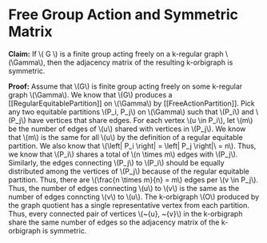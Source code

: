 Free Group Action and Symmetric Matrix
=============================

**Claim:** If \\( G \\) is a finite group acting freely on a k-regular graph \\(\Gamma\\), then the adjacency matrix of the resulting k-orbigraph is symmetric. 

**Proof:** Assume that \\(G\\) is finite group acting freely on some k-regular graph \\(\Gamma\\). We know that \\(G\\) produces a [[RegularEquitablePartition]] on \\(\Gamma\\) by [[FreeActionPartition]]. Pick any two equitable partitions \\(P_i, P_j\\) on \\(\Gamma\\) such that \\(P_i\\) and \\(P_j\\) have vertices that share edges. For each vertex \\(u \in P_i\\), let \\(m\\) be the number of edges of \\(u\\) shared with vertices in \\(P_j\\). We know that \\(m\\) is the same for all \\(u\\) by the definition of a regular equitable partition. We also know that \\(\left| P_i \right| = \left| P_j \right|\\ = n\\). Thus, we know that \\(P_i\\) shares a total of \\(n \times m\\) edges with \\(P_j\\). Similarly, the edges connecting \\(P_j\\) to \\(P_i\\) should be equally distributed among the vertices of \\(P_j\\) because of the regular equitable partition. Thus, there are \\(\frac{n \times m}{n} = m\\) edges per \\(v \in P_j\\). Thus, the number of edges connecting \\(u\\) to \\(v\\) is the same as the number of edges conncting \\(v\\) to \\(u\\). The k-orbigraph \\(O\\) produced by the graph quotient has a single representative vertex from each partition. Thus, every connected pair of vertices \\(\~{u}, \~{v}\\) in the k-orbigraph share the same number of edges so the adjacency matrix of the k-orbigraph is symmetric.
